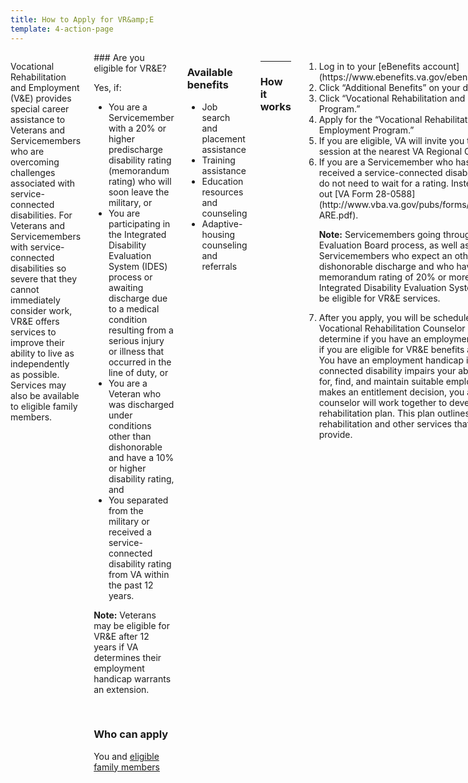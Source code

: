 ```yaml
---
title: How to Apply for VR&amp;E
template: 4-action-page
---
```


<div class="main" role="main" markdown="0">


<div class="section one" markdown="0">
<div class="primary" markdown="0">
<div class="row" markdown="0">
<div class="small-12 medium-8 columns">



<div markdown="1">

Vocational Rehabilitation and Employment (V&E) provides special career assistance to Veterans and Servicemembers who are overcoming challenges associated with service-connected disabilities. For Veterans and Servicemembers with service-connected disabilities so severe that they cannot immediately consider work, VR&E offers services to improve their ability to live as independently as possible. Services may also be available to eligible family members.

</div>


<div class="call-out" markdown="1">
### Are you eligible for VR&E?

Yes, if:

- You are a Servicemember with a 20% or higher predischarge disability rating (memorandum rating) who will soon leave the military, or
- You are participating in the Integrated Disability Evaluation System (IDES) process or awaiting discharge due to a medical condition resulting from a serious injury or illness that occurred in the line of duty, or
- You are a Veteran who was discharged under conditions other than dishonorable and have a 10% or higher disability rating, and
- You separated from the military or received a service-connected disability rating from VA within the past 12 years.

**Note:** Veterans may be eligible for VR&amp;E after 12 years if VA determines their employment handicap warrants an extension.

<br> 


### Who can apply

You and [eligible family members](/vre/family-members/)

</div>

<div markdown="1">

### Available benefits

- Job search and placement assistance
- Training assistance 
- Education resources and counseling
- Adaptive-housing counseling and referrals

</div>

<div markdown="1">

<hr>

### How it works

</div>


<ol class="process" markdown="0">
<li class="step one wow fadeIn animated" markdown="1">
Log in to your [eBenefits account](https://www.ebenefits.va.gov/ebenefits/homepage).
</li>

<li class="step two wow fadeIn animated" markdown="1">
Click “Additional Benefits” on your dashboard.
</li>

<li class="step three wow fadeIn animated" markdown="1">
Click “Vocational Rehabilitation and Employment Program.”
</li>

<li class="step four wow fadeIn animated" markdown="1">
Apply for the “Vocational Rehabilitation and Employment Program.”
</li>

<li class="step five wow fadeIn animated" markdown="1">
If you are eligible, VA will invite you to an orientation session at the nearest VA Regional Office.
</li>

<li class="step six wow fadeIn animated" markdown="1">
If you are a Servicemember who has not yet received a service-connected disability rating, you do not need to wait for a rating. Instead, please fill out [VA Form 28-0588](http://www.vba.va.gov/pubs/forms/VBA-28-0588-ARE.pdf).

**Note:** Servicemembers going through the Physical Evaluation Board process, as well as Servicemembers who expect an other-than-dishonorable discharge and who have a VA memorandum rating of 20% or more, or are in the Integrated Disability Evaluation System (IDES), may be eligible for VR&amp;E services.
</li>

<li class="step last seven wow fadeIn animated animated" markdown="0">
After you apply, you will be scheduled to meet with a Vocational Rehabilitation Counselor (VRC) to determine if you have an employment handicap and if you are eligible for VR&amp;E benefits and services. You have an employment handicap if your service-connected disability impairs your ability to prepare for, find, and maintain suitable employment. After VA makes an entitlement decision, you and your counselor will work together to develop a rehabilitation plan. This plan outlines the rehabilitation and other services that VR&amp;E will provide.

</li>
</ol>

</div>
</div>
</div>
</div>
